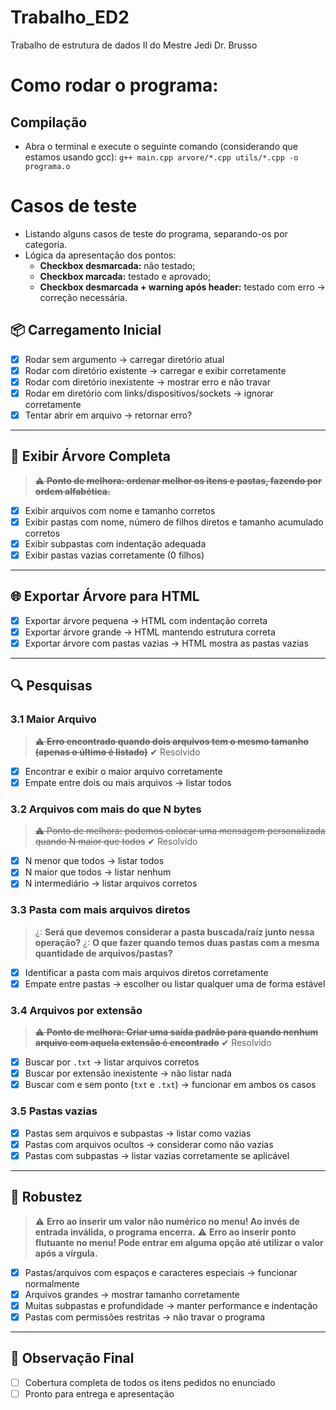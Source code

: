 # Trabalho_ED2
Trabalho de estrutura de dados II do Mestre Jedi Dr. Brusso

# Como rodar o programa:
## Compilação
- Abra o terminal e execute o seguinte comando (considerando que estamos usando gcc):
`
 g++ main.cpp arvore/*.cpp utils/*.cpp -o programa.o
`

# Casos de teste
- Listando alguns casos de teste do programa, separando-os por categoria.
- Lógica da apresentação dos pontos:
    - **Checkbox desmarcada:** não testado;
    - **Checkbox marcada:** testado e aprovado;
    - **Checkbox desmarcada + warning após header:** testado com erro -> correção necessária.

## 📦 Carregamento Inicial

- [x] Rodar sem argumento → carregar diretório atual
- [x] Rodar com diretório existente → carregar e exibir corretamente
- [x] Rodar com diretório inexistente → mostrar erro e não travar
- [x] Rodar em diretório com links/dispositivos/sockets → ignorar corretamente
- [x] Tentar abrir em arquivo -> retornar erro?

---

## 🌳 Exibir Árvore Completa
> ~~:warning: **Ponto de melhora: ordenar melhor os itens e pastas, fazendo por ordem alfabética.**~~

- [x] Exibir arquivos com nome e tamanho corretos
- [x] Exibir pastas com nome, número de filhos diretos e tamanho acumulado corretos
- [x] Exibir subpastas com indentação adequada
- [x] Exibir pastas vazias corretamente (0 filhos)

---

## 🌐 Exportar Árvore para HTML

- [x] Exportar árvore pequena → HTML com indentação correta
- [x] Exportar árvore grande → HTML mantendo estrutura correta
- [x] Exportar árvore com pastas vazias → HTML mostra as pastas vazias

---

## 🔍 Pesquisas

### 3.1 Maior Arquivo
> ~~:warning: **Erro encontrado quando dois arquivos tem o mesmo tamanho (apenas o último é listado)**~~
> ✔ Resolvido

- [x] Encontrar e exibir o maior arquivo corretamente
- [x] Empate entre dois ou mais arquivos → listar todos

### 3.2 Arquivos com mais do que N bytes
> ~~:warning: Ponto de melhora: podemos colocar uma mensagem personalizada quando N maior que todos~~
> ✔ Resolvido

- [x] N menor que todos → listar todos
- [x] N maior que todos → listar nenhum
- [x] N intermediário → listar arquivos corretos

### 3.3 Pasta com mais arquivos diretos
> ¿: **Será que devemos considerar a pasta buscada/raíz junto nessa operação?**
> ¿: **O que fazer quando temos duas pastas com a mesma quantidade de arquivos/pastas?**

- [x] Identificar a pasta com mais arquivos diretos corretamente
- [x] Empate entre pastas → escolher ou listar qualquer uma de forma estável

### 3.4 Arquivos por extensão
> ~~:warning: **Ponto de melhora: Criar uma saída padrão para quando nenhum arquivo com aquela extensão é encontrado**~~
> ✔ Resolvido
- [x] Buscar por `.txt` → listar arquivos corretos
- [x] Buscar por extensão inexistente → não listar nada
- [x] Buscar com e sem ponto (`txt` e `.txt`) → funcionar em ambos os casos

### 3.5 Pastas vazias

- [x] Pastas sem arquivos e subpastas → listar como vazias
- [x] Pastas com arquivos ocultos → considerar como não vazias
- [x] Pastas com subpastas → listar vazias corretamente se aplicável

---

## 🚨 Robustez
> ⚠️ **Erro ao inserir um valor não numérico no menu! Ao invés de entrada inválida, o programa encerra.**
>:warning: **Erro ao inserir ponto flutuante no menu! Pode entrar em alguma opção até utilizar o valor após a vírgula.**
- [x] Pastas/arquivos com espaços e caracteres especiais → funcionar normalmente
- [x] Arquivos grandes → mostrar tamanho corretamente
- [x] Muitas subpastas e profundidade → manter performance e indentação
- [x] Pastas com permissões restritas → não travar o programa

---

## 📌 Observação Final

- [ ] Cobertura completa de todos os itens pedidos no enunciado
- [ ] Pronto para entrega e apresentação
